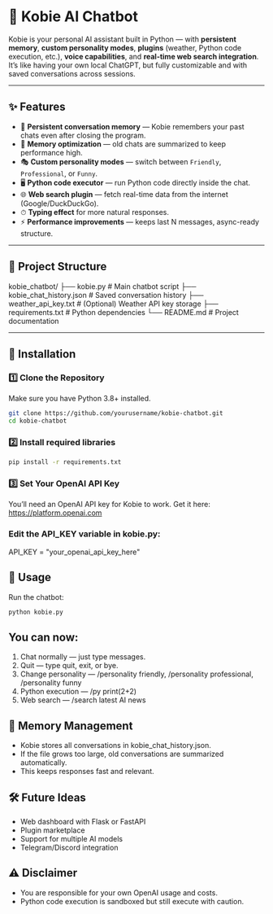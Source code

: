 # 🤖 Kobie AI Chatbot

Kobie is your personal AI assistant built in Python — with **persistent memory**, **custom personality modes**, **plugins** (weather, Python code execution, etc.), **voice capabilities**, and **real-time web search integration**.  
It’s like having your own local ChatGPT, but fully customizable and with saved conversations across sessions.

---

## ✨ Features

- 💬 **Persistent conversation memory** — Kobie remembers your past chats even after closing the program.
- 🧠 **Memory optimization** — old chats are summarized to keep performance high.
- 🎭 **Custom personality modes** — switch between `Friendly`, `Professional`, or `Funny`.
- 🖥 **Python code executor** — run Python code directly inside the chat.
- 🌐 **Web search plugin** — fetch real-time data from the internet (Google/DuckDuckGo).
- ⏱ **Typing effect** for more natural responses.
- ⚡ **Performance improvements** — keeps last N messages, async-ready structure.

---

## 📂 Project Structure

kobie_chatbot/
├── kobie.py # Main chatbot script
├── kobie_chat_history.json # Saved conversation history
├── weather_api_key.txt # (Optional) Weather API key storage
├── requirements.txt # Python dependencies
└── README.md # Project documentation


---

## 🔧 Installation

### 1️⃣ Clone the Repository
Make sure you have Python 3.8+ installed.
```bash
git clone https://github.com/yourusername/kobie-chatbot.git
cd kobie-chatbot
```

### 2️⃣ Install required libraries
```bash
pip install -r requirements.txt
```

### 3️⃣ Set Your OpenAI API Key

You’ll need an OpenAI API key for Kobie to work.
Get it here: https://platform.openai.com

### Edit the API_KEY variable in kobie.py:
API_KEY = "your_openai_api_key_here"

## 🚀 Usage

Run the chatbot:
```python
python kobie.py
```

## You can now:
  1. Chat normally — just type messages.
  2. Quit — type quit, exit, or bye.
  3. Change personality — /personality friendly, /personality professional, /personality funny
  4. Python execution — /py print(2+2)
  5. Web search — /search latest AI news

## 🧠 Memory Management

- Kobie stores all conversations in kobie_chat_history.json.
- If the file grows too large, old conversations are summarized automatically.
- This keeps responses fast and relevant.

## 🛠 Future Ideas

- Web dashboard with Flask or FastAPI
- Plugin marketplace
- Support for multiple AI models
- Telegram/Discord integration

## ⚠️ Disclaimer
- You are responsible for your own OpenAI usage and costs.
- Python code execution is sandboxed but still execute with caution.
